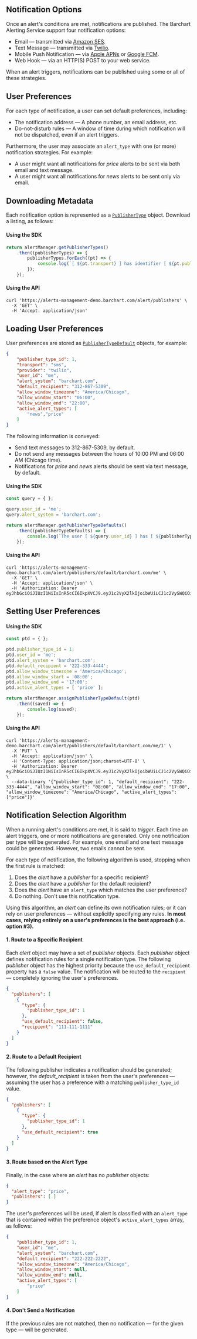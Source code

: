 ## Notification Options

Once an alert's conditions are met, notifications are published. The Barchart Alerting Service support four notification options:

* Email — transmitted via [Amazon SES](https://aws.amazon.com/ses/).
* Text Message — transmitted via [Twilio](https://www.twilio.com/).
* Mobile Push Notification — via [Apple APNs](https://en.wikipedia.org/wiki/Apple_Push_Notification_service) or [Google FCM](https://firebase.google.com/docs/cloud-messaging).
* Web Hook — via an HTTP(S) POST to your web service.

When an alert triggers, notifications can be published using some or all of these strategies.

## User Preferences

For each type of notification, a user can set default preferences, including:

* The notification address — A phone number, an email address, etc.
* Do-not-disturb rules — A window of time during which notification will not be dispatched, even if an alert triggers.

Furthermore, the user may associate an ```alert_type``` with one (or more) notification strategies. For example:

* A user might want all notifications for _price_ alerts to be sent via both email and text message. 
* A user might want all notifications for _news_ alerts to be sent only via email.

## Downloading Metadata

Each notification option is represented as a [```PublisherType```](/content/sdk/lib-data?id=schemapublishertype) object. Download a listing, as follows:

#### Using the SDK

```js
return alertManager.getPublisherTypes()
	.then((publisherTypes) => {
		publisherTypes.forEach((pt) => {
			console.log(`[ ${pt.transport} ] has identifier [ ${pt.publisher_type_id} ]`);	
		});	
	});
```

#### Using the API

```shell
curl 'https://alerts-management-demo.barchart.com/alert/publishers' \ 
  -X 'GET' \
  -H 'Accept: application/json'
```

## Loading User Preferences

User preferences are stored as [```PublisherTypeDefault```](/content/sdk/lib-data?id=schemapublishertypedefault) objects, for example:

```json
{
	"publisher_type_id": 1,
	"transport": "sms",
	"provider": "twilio",
	"user_id": "me",
	"alert_system": "barchart.com",
	"default_recipient": "312-867-5309",
	"allow_window_timezone": "America/Chicago",
	"allow_window_start": "06:00",
	"allow_window_end": "22:00",
	"active_alert_types": [
		"news","price"
	]
}
```

The following information is conveyed:

* Send text messages to 312-867-5309, by default.
* Do not send any messages between the hours of 10:00 PM and 06:00 AM (Chicago time).
* Notifications for _price_ and _news_ alerts should be sent via text message, by default.

#### Using the SDK

```js
const query = { };

query.user_id = 'me';
query.alert_system = 'barchart.com';

return alertManager.getPublisherTypeDefaults()
	.then((publisherTypeDefaults) => {
		console.log(`The user [ ${query.user_id} ] has [ ${publisherTypeDefaults.length} ] preferences`);
	});
```

#### Using the API

```shell
curl 'https://alerts-management-demo.barchart.com/alert/publishers/default/barchart.com/me' \
  -X 'GET' \
  -H 'Accept: application/json' \
  -H 'Authorization: Bearer eyJhbGciOiJIUzI1NiIsInR5cCI6IkpXVCJ9.eyJ1c2VyX2lkIjoibWUiLCJ1c2VySWQiOiJtZSIsImFsZXJ0X3N5c3RlbSI6ImJhcmNoYXJ0LmNvbSIsImNvbnRleHRJZCI6ImJhcmNoYXJ0LmNvbSIsImlhdCI6MTYwODI5MzQzM30.QFY6GphC1tGXJPNExJw2nqnjfU8heYTvKw16OKusQPw' 
```

## Setting User Preferences

#### Using the SDK

```js
const ptd = { };

ptd.publisher_type_id = 1;
ptd.user_id = 'me';
ptd.alert_system = 'barchart.com';
ptd.default_recipient = '222-333-4444';
ptd.allow_window_timezone = 'America/Chicago';
ptd.allow_window_start = '08:00';
ptd.allow_window_end = '17:00';
ptd.active_alert_types = [ 'price' ];

return alertManager.assignPublisherTypeDefault(ptd)
	.then((saved) => {
		console.log(saved);
	});
```

#### Using the API

```shell
curl 'https://alerts-management-demo.barchart.com/alert/publishers/default/barchart.com/me/1' \
  -X 'PUT' \
  -H 'Accept: application/json' \
  -H 'Content-Type: application/json;charset=UTF-8' \
  -H 'Authorization: Bearer eyJhbGciOiJIUzI1NiIsInR5cCI6IkpXVCJ9.eyJ1c2VyX2lkIjoibWUiLCJ1c2VySWQiOiJtZSIsImFsZXJ0X3N5c3RlbSI6ImJhcmNoYXJ0LmNvbSIsImNvbnRleHRJZCI6ImJhcmNoYXJ0LmNvbSIsImlhdCI6MTYwODI5MzQzM30.QFY6GphC1tGXJPNExJw2nqnjfU8heYTvKw16OKusQPw' \
  --data-binary '{"publisher_type_id": 1, "default_recipient": "222-333-4444", "allow_window_start": "08:00", "allow_window_end": "17:00", "allow_window_timezone": "America/Chicago", "active_alert_types": ["price"]}'
```

## Notification Selection Algorithm

When a running alert's conditions are met, it is said to _trigger_. Each time an alert triggers, one or more notifications are generated. Only one notification per type will be generated. For example, one email and one text message could be generated. However, two emails cannot be sent.

For each type of notification, the following algorithm is used, stopping when the first rule is matched:

1. Does the _alert_ have a _publisher_ for a specific recipient?
2. Does the _alert_ have a _publisher_ for the default recipient?
3. Does the _alert_ have an ```alert_type``` which matches the user preference?
4. Do nothing. Don't use this notification type.

Using this algorithm, an _alert_ can define its own notification rules; or it can rely on user preferences — without explicitly specifying any rules. **In most cases, relying entirely on a user's preferences is the best approach (i.e. option #3).**

#### 1. Route to a Specific Recipient

Each _alert_ object may have a set of _publisher_ objects. Each _publisher_ object defines notification rules for a single notification type. The following _publisher_ object has the highest priority because the ```use_default_recipient``` property has a ```false``` value. The notification will be routed to the ```recipient``` — completely ignoring the user's preferences.

```json
{
  "publishers": [
	{
	  "type": {
		"publisher_type_id": 1
	  },
	  "use_default_recipient": false,
	  "recipient": "111-111-1111"
	}
  ]
}
```

#### 2. Route to a Default Recipient

The following publisher indicates a notification should be generated; however, the _default_recipient_ is taken from the user's preferences — assuming the user has a preference with a matching ```publisher_type_id``` value.

```json
{
  "publishers": [
	{
	  "type": {
		"publisher_type_id": 1
	  },
	  "use_default_recipient": true
	}
  ]
}
```

#### 3. Route based on the Alert Type

Finally, in the case where an _alert_ has no _publisher_ objects:

```json
{
  "alert_type": "price",
  "publishers": [ ]
}
```

The user's preferences will be used, if alert is classified with an ```alert_type``` that is contained within the preference object's ```active_alert_types``` array, as follows:

```json
{
	"publisher_type_id": 1,
	"user_id": "me",
	"alert_system": "barchart.com",
	"default_recipient": "222-222-2222",
	"allow_window_timezone": "America/Chicago",
	"allow_window_start": null,
	"allow_window_end": null,
	"active_alert_types": [
		"price"
	]
}
```

#### 4. Don't Send a Notification

If the previous rules are not matched, then no notification — for the given type — will be generated.





